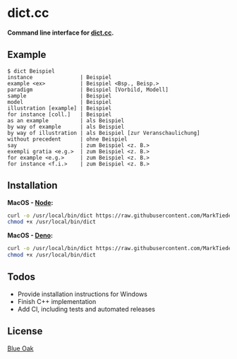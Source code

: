 # dict.cc

**Command line interface for [dict.cc](https://dict.cc).**

## Example

```
$ dict Beispiel
instance               | Beispiel
example <ex>           | Beispiel <Bsp., Beisp.>
paradigm               | Beispiel [Vorbild, Modell]
sample                 | Beispiel
model                  | Beispiel
illustration [example] | Beispiel
for instance [coll.]   | Beispiel
as an example          | als Beispiel
by way of example      | als Beispiel
by way of illustration | als Beispiel [zur Veranschaulichung]
without precedent      | ohne Beispiel
say                    | zum Beispiel <z. B.>
exempli gratia <e.g.>  | zum Beispiel <z. B.>
for example <e.g.>     | zum Beispiel <z. B.>
for instance <f.i.>    | zum Beispiel <z. B.>

```

## Installation

**MacOS - [Node](https://nodejs.org):**

```sh
curl -o /usr/local/bin/dict https://raw.githubusercontent.com/MarkTiedemann/dict.cc/master/dict.js
chmod +x /usr/local/bin/dict
```

**MacOS - [Deno](https://deno.land):**

```sh
curl -o /usr/local/bin/dict https://raw.githubusercontent.com/MarkTiedemann/dict.cc/master/dict.ts
chmod +x /usr/local/bin/dict
```

## Todos

- Provide installation instructions for Windows
- Finish C++ implementation
- Add CI, including tests and automated releases

## License

[Blue Oak](https://blueoakcouncil.org/license/1.0.0)
